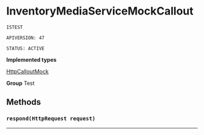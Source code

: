 # InventoryMediaServiceMockCallout

`ISTEST`

`APIVERSION: 47`

`STATUS: ACTIVE`



**Implemented types**

[HttpCalloutMock](HttpCalloutMock)


**Group** Test

## Methods
### `respond(HttpRequest request)`
---
